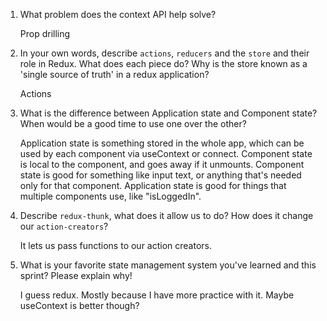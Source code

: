 1. What problem does the context API help solve?

    Prop drilling

1. In your own words, describe `actions`, `reducers` and the `store` and their role in Redux. What does each piece do? Why is the store known as a 'single source of truth' in a redux application?

    Actions 

1. What is the difference between Application state and Component state? When would be a good time to use one over the other?

    Application state is something stored in the whole app, which can be used by each component via useContext or connect. Component state is local to the component, and goes away if it unmounts. Component state is good for something like input text, or anything that's needed only for that component. Application state is good for things that multiple components use, like "isLoggedIn".

1. Describe `redux-thunk`, what does it allow us to do? How does it change our `action-creators`?

    It lets us pass functions to our action creators.

1. What is your favorite state management system you've learned and this sprint? Please explain why!

    I guess redux. Mostly because I have more practice with it. Maybe useContext is better though?